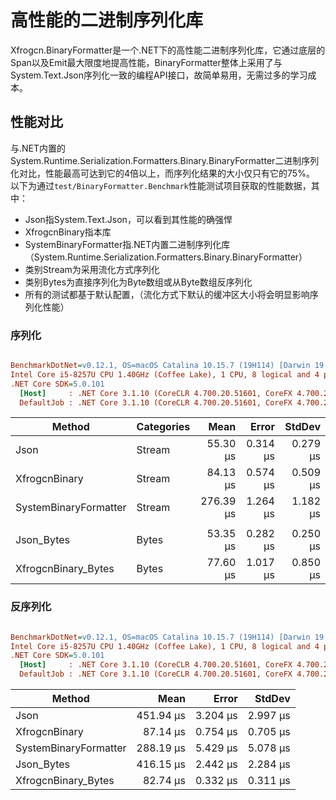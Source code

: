 # 高性能的二进制序列化库

Xfrogcn.BinaryFormatter是一个.NET下的高性能二进制序列化库，它通过底层的Span以及Emit最大限度地提高性能，BinaryFormatter整体上采用了与System.Text.Json序列化一致的编程API接口，故简单易用，无需过多的学习成本。

## 性能对比

与.NET内置的System.Runtime.Serialization.Formatters.Binary.BinaryFormatter二进制序列化对比，性能最高可达到它的4倍以上，而序列化结果的大小仅只有它的75%。
以下为通过`test/BinaryFormatter.Benchmark`性能测试项目获取的性能数据，其中：
- Json指System.Text.Json，可以看到其性能的确强悍
- XfrogcnBinary指本库
- SystemBinaryFormatter指.NET内置二进制序列化库（System.Runtime.Serialization.Formatters.Binary.BinaryFormatter）
- 类别Stream为采用流化方式序列化
- 类别Bytes为直接序列化为Byte数组或从Byte数组反序列化
- 所有的测试都基于默认配置，（流化方式下默认的缓冲区大小将会明显影响序列化性能）

### 序列化
``` ini

BenchmarkDotNet=v0.12.1, OS=macOS Catalina 10.15.7 (19H114) [Darwin 19.6.0]
Intel Core i5-8257U CPU 1.40GHz (Coffee Lake), 1 CPU, 8 logical and 4 physical cores
.NET Core SDK=5.0.101
  [Host]     : .NET Core 3.1.10 (CoreCLR 4.700.20.51601, CoreFX 4.700.20.51901), X64 RyuJIT
  DefaultJob : .NET Core 3.1.10 (CoreCLR 4.700.20.51601, CoreFX 4.700.20.51901), X64 RyuJIT


```
|                Method | Categories |      Mean |    Error |   StdDev |
|---------------------- |----------- |----------:|---------:|---------:|
|                  Json |     Stream |  55.30 μs | 0.314 μs | 0.279 μs |
|         XfrogcnBinary |     Stream |  84.13 μs | 0.574 μs | 0.509 μs |
| SystemBinaryFormatter |     Stream | 276.39 μs | 1.264 μs | 1.182 μs |
|                       |            |           |          |          |
|            Json_Bytes |      Bytes |  53.35 μs | 0.282 μs | 0.250 μs |
|   XfrogcnBinary_Bytes |      Bytes |  77.60 μs | 1.017 μs | 0.850 μs |

### 反序列化
``` ini

BenchmarkDotNet=v0.12.1, OS=macOS Catalina 10.15.7 (19H114) [Darwin 19.6.0]
Intel Core i5-8257U CPU 1.40GHz (Coffee Lake), 1 CPU, 8 logical and 4 physical cores
.NET Core SDK=5.0.101
  [Host]     : .NET Core 3.1.10 (CoreCLR 4.700.20.51601, CoreFX 4.700.20.51901), X64 RyuJIT
  DefaultJob : .NET Core 3.1.10 (CoreCLR 4.700.20.51601, CoreFX 4.700.20.51901), X64 RyuJIT


```
|                Method |      Mean |    Error |   StdDev |
|---------------------- |----------:|---------:|---------:|
|                  Json | 451.94 μs | 3.204 μs | 2.997 μs |
|         XfrogcnBinary |  87.14 μs | 0.754 μs | 0.705 μs |
| SystemBinaryFormatter | 288.19 μs | 5.429 μs | 5.078 μs |
|            Json_Bytes | 416.15 μs | 2.442 μs | 2.284 μs |
|   XfrogcnBinary_Bytes |  82.74 μs | 0.332 μs | 0.311 μs |
